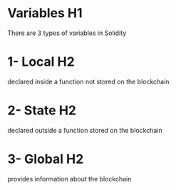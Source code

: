 # Variables H1

There are 3 types of variables in Solidity

# 1- Local H2
declared inside a function
not stored on the blockchain

# 2- State H2
declared outside a function
stored on the blockchain

# 3- Global H2
provides information about the blockchain
